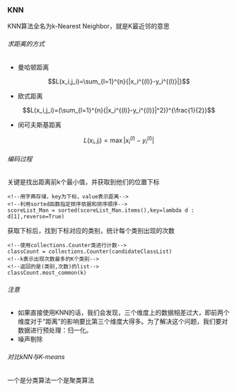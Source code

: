 ### KNN
KNN算法全名为k-Nearest Neighbor，就是K最近邻的意思
###### 求距离的方式
- 曼哈顿距离

```math
L(x_i,j_i)=\sum_{l=1}^{n}{|x_i^{(l)}-y_i^{(l)}|}
```
- 欧式距离
```math
L(x_i,j_i)=(\sum_{l=1}^{n}{|x_i^{(l)}-y_i^{(l)}|^2})^{\frac{1}{2}}
```
- 闵可夫斯基距离
```math
L(x_i,j_i)=\max{|x_i^{(l)}-y_i^{(l)}|}
```
###### 编码过程
关键是找出距离前k个最小值，并获取到他们的位置下标

```
<!--用字典存储，key为下标，value表示距离-->
<!--利用sorted函数指定排序依据和排序顺序-->
scoreList_Man = sorted(scoreList_Man.items(),key=lambda d : d[1],reverse=True)
```
获取下标后，找到下标对应的类别，统计每个类别出现的次数

```
<!--使用collections.Counter类进行计数-->
classCount = collections.Counter(candidateClassList)
<!--k表示出现次数最多的K个类别-->
<!--返回的是(类别,次数)的list-->
classCount.most_common(k)

```
###### 注意
- 如果直接使用KNN的话，我们会发现，三个维度上的数据相差过大，即前两个维度对于“距离”的影响要比第三个维度大得多。为了解决这个问题，我们要对数据进行预处理：归一化。
- 噪声剔除

###### 对比kNN与K-means
一个是分类算法一个是聚类算法
